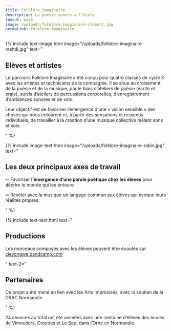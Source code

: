 ```yaml
---
title: Folklore Imaginaire
description: La poésie sonore à l’école
layout: page
image: /uploads/folklore-imaginaire-clement.jpg
permalink: folklore-imaginaire
---
```




{% include text-image.html 
image="/uploads/folklore-imaginaire-mehdi.jpg"
text="
## Elèves et artistes

Le parcours Folklore Imaginaire a été conçu pour quatre classes de cycle 3 avec les artistes et techniciens de la compagnie. Il se situe au croisement de la poésie et de la musique, par le biais d’ateliers de poésie (écrite et orale), suivis d’ateliers de percussions corporelles, d’enregistrement d’ambiances sonores et de voix. 

Leur objectif est de favoriser l’émergence d’une « vision sensible » des choses qui nous entourent et, à partir des sensations et ressentis individuels, de travailler à la création d’une musique collective mêlant sons et voix.

"
%}

{% include image-text.html 
image="/uploads/folklore-imaginaire-robin.jpg"
text="
## Les deux principaux axes de travail

⇨ Favoriser **l’émergence d’une parole poétique chez les élèves** pour décrire le monde qui les entoure

⇨ Révéler avec la musique un langage commun aux élèves qui évoque leurs réalités propres.

"
%}

{% include text-text.html 
text="

## Productions
Les morceaux composés avec les élèves peuvent être écoutés sur [cieyongwe.bandcamp.com](https://cieyongwe.bandcamp.com) 

"
text-2="
## Partenaires
Ce projet a été mené en lien avec les Arts Improvisés, avec le soutien de la DRAC Normandie.
 
"
%}

24 séances au total ont été animées avec une centaine d’élèves des écoles de Vimoutiers, Crouttes et Le Sap, dans l’Orne en Normandie. 